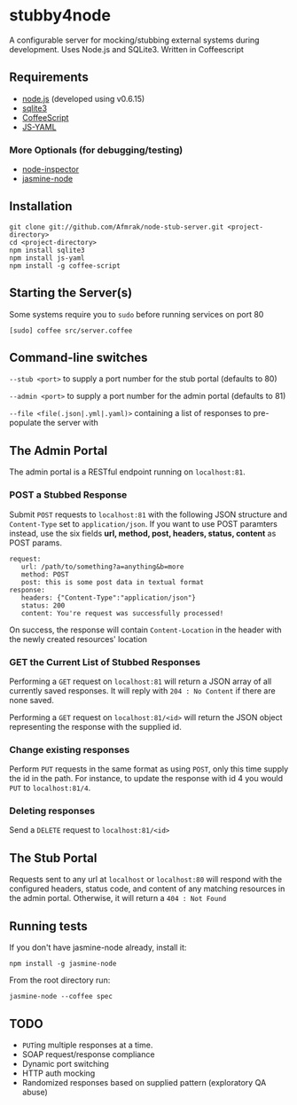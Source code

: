 # stubby4node

A configurable server for mocking/stubbing external systems during development. Uses Node.js and SQLite3. Written in Coffeescript

## Requirements

* [node.js](http://nodejs.org/) (developed using v0.6.15)
* [sqlite3](https://github.com/developmentseed/node-sqlite3)
* [CoffeeScript](http://coffeescript.org/)
* [JS-YAML](https://github.com/nodeca/js-yaml)

### More Optionals (for debugging/testing)

* [node-inspector](https://github.com/dannycoates/node-inspector)
* [jasmine-node](https://github.com/mhevery/jasmine-node)

## Installation

    git clone git://github.com/Afmrak/node-stub-server.git <project-directory>
    cd <project-directory>
    npm install sqlite3
    npm install js-yaml
    npm install -g coffee-script

## Starting the Server(s)

Some systems require you to `sudo` before running services on port 80

    [sudo] coffee src/server.coffee

## Command-line switches

`--stub <port>` to supply a port number for the stub portal (defaults to 80)

`--admin <port>` to supply a port number for the admin portal (defaults to 81)

`--file <file(.json|.yml|.yaml)>` containing a list of responses to pre-populate the server with

## The Admin Portal

The admin portal is a RESTful endpoint running on `localhost:81`.

### POST a Stubbed Response

Submit `POST` requests to `localhost:81` with the following JSON structure and `Content-Type` set to `application/json`. If you want to use POST paramters instead, use the six fields **url, method, post, headers, status, content** as POST params.

```
request:
   url: /path/to/something?a=anything&b=more
   method: POST
   post: this is some post data in textual format
response:
   headers: {"Content-Type":"application/json"}
   status: 200
   content: You're request was successfully processed!
```

On success, the response will contain `Content-Location` in the header with the newly created resources' location

### GET the Current List of Stubbed Responses

Performing a `GET` request on `localhost:81` will return a JSON array of all currently saved responses. It will reply with `204 : No Content` if there are none saved.

Performing a `GET` request on `localhost:81/<id>` will return the JSON object representing the response with the supplied id.

### Change existing responses

Perform `PUT` requests in the same format as using `POST`, only this time supply the id in the path. For instance, to update the response with id 4 you would `PUT` to `localhost:81/4`.

### Deleting responses

Send a `DELETE` request to `localhost:81/<id>`

## The Stub Portal

Requests sent to any url at `localhost` or `localhost:80` will respond with the configured headers, status code, and content of any matching resources in the admin portal. Otherwise, it will return a `404 : Not Found`

## Running tests

If you don't have jasmine-node already, install it:

    npm install -g jasmine-node

From the root directory run:

    jasmine-node --coffee spec

## TODO

* `PUT`ing multiple responses at a time.
* SOAP request/response compliance
* Dynamic port switching
* HTTP auth mocking
* Randomized responses based on supplied pattern (exploratory QA abuse)
